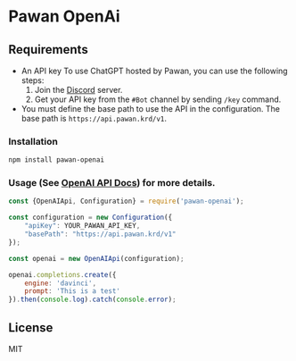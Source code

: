 # Pawan OpenAi

## Requirements

- An API key
To use ChatGPT hosted by Pawan, you can use the following steps:
  1. Join the [Discord](https://discord.pawan.krd) server.
  2. Get your API key from the `#Bot` channel by sending `/key` command.
- You must define the base path to use the API in the configuration. The base path is `https://api.pawan.krd/v1`.
### Installation

```bash
npm install pawan-openai
```

### Usage (See [OpenAI API Docs](https://github.com/openai/openai-node)) for more details.

```js
const {OpenAIApi, Configuration} = require('pawan-openai');

const configuration = new Configuration({
	"apiKey": YOUR_PAWAN_API_KEY,
	"basePath": "https://api.pawan.krd/v1"
});

const openai = new OpenAIApi(configuration);

openai.completions.create({
    engine: 'davinci',
    prompt: 'This is a test'
}).then(console.log).catch(console.error);
```


## License
MIT
